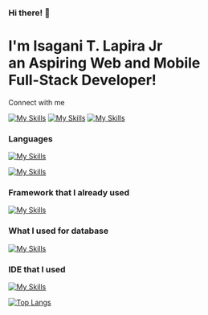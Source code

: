 ### Hi there! 👋

<h1>I'm Isagani T. Lapira Jr <br/> 
  an Aspiring Web and Mobile <br/> Full-Stack Developer!</h1>
<span>Connect with me</span>

[![My Skills](https://skillicons.dev/icons?i=twitter)](https://twitter.com/lapira_isagani) 
[![My Skills](https://skillicons.dev/icons?i=linkedin)](https://www.linkedin.com/in/isagani-lapira-jr-a5424b223/) 
[![My Skills](https://skillicons.dev/icons?i=instagram)](https://www.instagram.com/isagani_lapirajr/?igshid=MzNlNGNkZWQ4Mg%3D%3D&fbclid=IwAR3DWa1ew9MEF68mY8xBJYaPt2i4unl_B9-sLB1Yxom_Nh2eyKhMHaUfzgw)

<div>

  ### Languages
  [![My Skills](https://skillicons.dev/icons?i=java,kotlin,python,javascript,cs,javascript,css,html)](https://skillicons.dev)

  [![My Skills](https://skillicons.dev/icons?i=php,firebase)](https://skillicons.dev) 

  ### Framework that I already used
  [![My Skills](https://skillicons.dev/icons?i=jquery,tailwind,bootstrap)](https://skillicons.dev)

  ### What I used for database
  [![My Skills](https://skillicons.dev/icons?i=firebase,mysql,sqlite)](https://skillicons.dev)

  ### IDE that I used
  [![My Skills](https://skillicons.dev/icons?i=vscode,eclipse,androidstudio)](https://skillicons.dev)

  [![Top Langs](https://github-readme-stats.vercel.app/api/top-langs/?username=Isagani-lapira&layout=donut)](https://github.com/anuraghazra/github-readme-stats)

</div>
